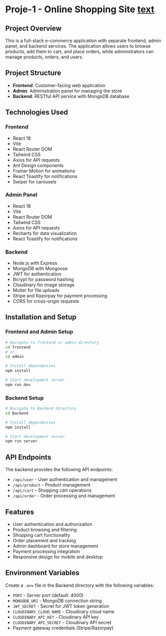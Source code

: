 # Proje-1 - Online Shopping Site  [text](https://sneakster-frontend.vercel.app)

## Project Overview
This is a full-stack e-commerce application with separate frontend, admin panel, and backend services. The application allows users to browse products, add them to cart, and place orders, while administrators can manage products, orders, and users.

## Project Structure
- **Frontend**: Customer-facing web application
- **Admin**: Administration panel for managing the store
- **Backend**: RESTful API service with MongoDB database

## Technologies Used

### Frontend
- React 18
- Vite
- React Router DOM
- Tailwind CSS
- Axios for API requests
- Ant Design components
- Framer Motion for animations
- React Toastify for notifications
- Swiper for carousels

### Admin Panel
- React 18
- Vite
- React Router DOM
- Tailwind CSS
- Axios for API requests
- Recharts for data visualization
- React Toastify for notifications

### Backend
- Node.js with Express
- MongoDB with Mongoose
- JWT for authentication
- Bcrypt for password hashing
- Cloudinary for image storage
- Multer for file uploads
- Stripe and Razorpay for payment processing
- CORS for cross-origin requests

## Installation and Setup

### Frontend and Admin Setup
```bash
# Navigate to frontend or admin directory
cd frontend
# or
cd admin

# Install dependencies
npm install

# Start development server
npm run dev
```

### Backend Setup
```bash
# Navigate to Backend directory
cd Backend

# Install dependencies
npm install

# Start development server
npm run server
```

## API Endpoints

The backend provides the following API endpoints:
- `/api/user` - User authentication and management
- `/api/product` - Product management
- `/api/cart` - Shopping cart operations
- `/api/order` - Order processing and management

## Features
- User authentication and authorization
- Product browsing and filtering
- Shopping cart functionality
- Order placement and tracking
- Admin dashboard for store management
- Payment processing integration
- Responsive design for mobile and desktop

## Environment Variables
Create a `.env` file in the Backend directory with the following variables:
- `PORT` - Server port (default: 4000)
- `MONGODB_URI` - MongoDB connection string
- `JWT_SECRET` - Secret for JWT token generation
- `CLOUDINARY_CLOUD_NAME` - Cloudinary cloud name
- `CLOUDINARY_API_KEY` - Cloudinary API key
- `CLOUDINARY_API_SECRET` - Cloudinary API secret
- Payment gateway credentials (Stripe/Razorpay) 